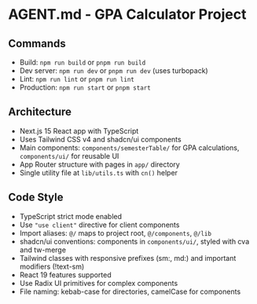 # AGENT.md - GPA Calculator Project

## Commands
- Build: `npm run build` or `pnpm run build`
- Dev server: `npm run dev` or `pnpm run dev` (uses turbopack)
- Lint: `npm run lint` or `pnpm run lint`
- Production: `npm run start` or `pnpm start`

## Architecture
- Next.js 15 React app with TypeScript
- Uses Tailwind CSS v4 and shadcn/ui components
- Main components: `components/semesterTable/` for GPA calculations, `components/ui/` for reusable UI
- App Router structure with pages in `app/` directory
- Single utility file at `lib/utils.ts` with `cn()` helper

## Code Style
- TypeScript strict mode enabled
- Use `"use client"` directive for client components
- Import aliases: `@/` maps to project root, `@/components`, `@/lib`
- shadcn/ui conventions: components in `components/ui/`, styled with cva and tw-merge
- Tailwind classes with responsive prefixes (sm:, md:) and important modifiers (!text-sm)
- React 19 features supported
- Use Radix UI primitives for complex components
- File naming: kebab-case for directories, camelCase for components
